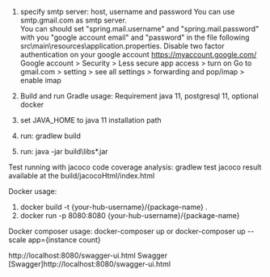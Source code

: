
1. specify smtp server: host, username and password
You can use smtp.gmail.com as smtp server.   
You can should set "spring.mail.username" and "spring.mail.password" with you "google account email" and "password" in the file following src\main\resources\application.properties.
Disable two factor authentication on your google account   https://myaccount.google.com/
Google account > Security > Less secure app access > turn on
Go to gmail.com > setting > see all settings > forwarding and pop/imap > enable imap

2. Build and run 
Gradle usage:
Requirement java 11, postgresql 11, optional docker

1. set JAVA_HOME to java 11 installation path
2. run:  gradlew build
3. run: java -jar build\libs\*.jar 

Test running with jacoco code coverage analysis: gradlew test
jacoco result available at the build/jacocoHtml/index.html

Docker usage:
1. docker build -t {your-hub-username}/{package-name} .
2. docker run -p 8080:8080 {your-hub-username}/{package-name}

Docker composer usage:
docker-composer up or docker-composer up --scale app={instance count}

http://localhost:8080/swagger-ui.html Swagger
[Swagger]http://localhost:8080/swagger-ui.html